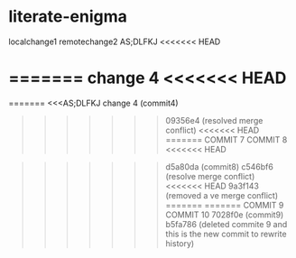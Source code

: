 # literate-enigma
localchange1
remotechange2
AS;DLFKJ
<<<<<<< HEAD

=======
change 4 
<<<<<<< HEAD
=======
=======
<<<AS;DLFKJ
change 4  (commit4)
>>>>>>> 09356e4 (resolved merge conflict)
<<<<<<< HEAD
=======
COMMIT 7
COMMIT 8
<<<<<<< HEAD

>>>>>>> d5a80da (commit8)
>>>>>>> c546bf6 (resolve merge conflict)
<<<<<<< HEAD
>>>>>>> 9a3f143 (removed a ve merge conflict)
=======
=======
COMMIT 9 
COMMIT 10
>>>>>>> 7028f0e (commit9)
>>>>>>> b5fa786 (deleted commite 9 and this is the new commit to rewrite history)
